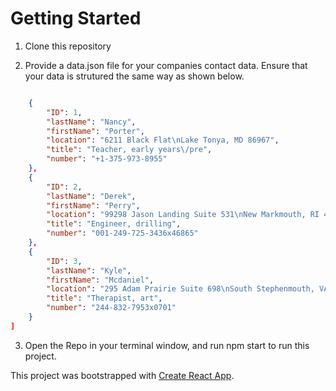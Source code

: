 # Getting Started


1. Clone this repository

2. Provide a data.json file for your companies contact data. Ensure that your data is strutured the same way as shown below.

```json

    {
        "ID": 1,
        "lastName": "Nancy",
        "firstName": "Porter",
        "location": "6211 Black Flat\nLake Tonya, MD 86967",
        "title": "Teacher, early years\/pre",
        "number": "+1-375-973-8955"
    },
    {
        "ID": 2,
        "lastName": "Derek",
        "firstName": "Perry",
        "location": "99298 Jason Landing Suite 531\nNew Markmouth, RI 47062",
        "title": "Engineer, drilling",
        "number": "001-249-725-3436x46865"
    },
    {
        "ID": 3,
        "lastName": "Kyle",
        "firstName": "Mcdaniel",
        "location": "295 Adam Prairie Suite 698\nSouth Stephenmouth, VA 47789",
        "title": "Therapist, art",
        "number": "244-832-7953x0701"
    }
]
```
3. Open the Repo in your terminal window, and run npm start to run this project.

This project was bootstrapped with [Create React App](https://github.com/facebook/create-react-app).
